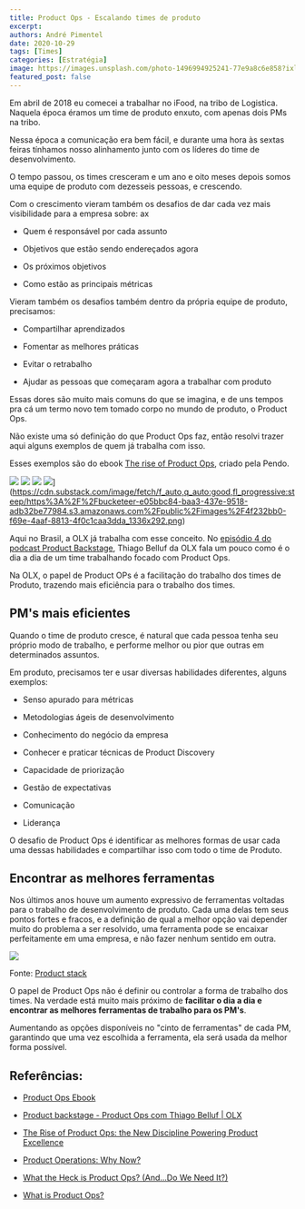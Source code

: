 ```yaml
---
title: Product Ops - Escalando times de produto
excerpt: 
authors: André Pimentel
date: 2020-10-29
tags: [Times]
categories: [Estratégia]
image: https://images.unsplash.com/photo-1496994925241-77e9a8c6e858?ixlib=rb-1.2.1&ixid=eyJhcHBfaWQiOjEyMDd9&auto=format&fit=crop&w=2982&q=80
featured_post: false
---
```


Em abril de 2018 eu comecei a trabalhar no iFood, na tribo de Logistica.
Naquela época éramos um time de produto enxuto, com apenas dois PMs na
tribo.

Nessa época a comunicação era bem fácil, e durante uma hora às sextas
feiras tínhamos nosso alinhamento junto com os líderes do time de
desenvolvimento.

O tempo passou, os times cresceram e um ano e oito meses depois somos
uma equipe de produto com dezesseis pessoas, e crescendo.

Com o crescimento vieram também os desafios de dar cada vez mais
visibilidade para a empresa sobre: ax

-   Quem é responsável por cada assunto

-   Objetivos que estão sendo endereçados agora

-   Os próximos objetivos

-   Como estão as principais métricas


Vieram também os desafios também dentro da própria equipe de produto,
precisamos:

-   Compartilhar aprendizados

-   Fomentar as melhores práticas

-   Evitar o retrabalho

-   Ajudar as pessoas que começaram agora a trabalhar com produto

Essas dores são muito mais comuns do que se imagina, e de uns tempos pra
cá um termo novo tem tomado corpo no mundo de produto, o Product Ops.

Não existe uma só definição do que Product Ops faz, então resolvi trazer
aqui alguns exemplos de quem já trabalha com isso.

Esses exemplos são do ebook [The rise of Product
Ops](https://go.pendo.io/prodops-ebook), criado pela Pendo.

[![](https://bucketeer-e05bbc84-baa3-437e-9518-adb32be77984.s3.amazonaws.com/public/images/8c4e67fb-644f-4b18-9d49-c2f74a8f71ed_690x902.png)](https://cdn.substack.com/image/fetch/f_auto,q_auto:good,fl_progressive:steep/https%3A%2F%2Fbucketeer-e05bbc84-baa3-437e-9518-adb32be77984.s3.amazonaws.com%2Fpublic%2Fimages%2F8c4e67fb-644f-4b18-9d49-c2f74a8f71ed_690x902.png)
[![](https://bucketeer-e05bbc84-baa3-437e-9518-adb32be77984.s3.amazonaws.com/public/images/8184e6eb-593c-4a01-b0d7-bd64b23c0755_628x882.png)](https://cdn.substack.com/image/fetch/f_auto,q_auto:good,fl_progressive:steep/https%3A%2F%2Fbucketeer-e05bbc84-baa3-437e-9518-adb32be77984.s3.amazonaws.com%2Fpublic%2Fimages%2F8184e6eb-593c-4a01-b0d7-bd64b23c0755_628x882.png)
[![](https://bucketeer-e05bbc84-baa3-437e-9518-adb32be77984.s3.amazonaws.com/public/images/cbcdd2aa-af4c-4892-be18-559e57abe886_1400x354.png)](https://cdn.substack.com/image/fetch/f_auto,q_auto:good,fl_progressive:steep/https%3A%2F%2Fbucketeer-e05bbc84-baa3-437e-9518-adb32be77984.s3.amazonaws.com%2Fpublic%2Fimages%2Fcbcdd2aa-af4c-4892-be18-559e57abe886_1400x354.png)
![](https://bucketeer-e05bbc84-baa3-437e-9518-adb32be77984.s3.amazonaws.com/public/images/4f232bb0-f69e-4aaf-8813-4f0c1caa3dda_1336x292.png)](https://cdn.substack.com/image/fetch/f_auto,q_auto:good,fl_progressive:steep/https%3A%2F%2Fbucketeer-e05bbc84-baa3-437e-9518-adb32be77984.s3.amazonaws.com%2Fpublic%2Fimages%2F4f232bb0-f69e-4aaf-8813-4f0c1caa3dda_1336x292.png)

Aqui no Brasil, a OLX já trabalha com esse conceito. No [episódio 4 do
podcast Product
Backstage](http://productbackstage.com.br/episodio-4-product-ops-com-thiago-belluf-olx/),
Thiago Belluf da OLX fala um pouco como é o dia a dia de um time
trabalhando focado com Product Ops.

Na OLX, o papel de Product OPs é a facilitação do trabalho dos times de
Produto, trazendo mais eficiência para o trabalho dos times.

**PM\'s mais eficientes**
-------------------------

Quando o time de produto cresce, é natural que cada pessoa tenha seu
próprio modo de trabalho, e performe melhor ou pior que outras em
determinados assuntos.

Em produto, precisamos ter e usar diversas habilidades diferentes,
alguns exemplos:

-   Senso apurado para métricas

-   Metodologias ágeis de desenvolvimento

-   Conhecimento do negócio da empresa

-   Conhecer e praticar técnicas de Product Discovery

-   Capacidade de priorização

-   Gestão de expectativas

-   Comunicação

-   Liderança

O desafio de Product Ops é identificar as melhores formas de usar cada
uma dessas habilidades e compartilhar isso com todo o time de Produto.

 **Encontrar as melhores ferramentas**
-------------------------------------

Nos últimos anos houve um aumento expressivo de ferramentas voltadas
para o trabalho de desenvolvimento de produto. Cada uma delas tem seus
pontos fortes e fracos, e a definição de qual a melhor opção vai
depender muito do problema a ser resolvido, uma ferramenta pode se
encaixar perfeitamente em uma empresa, e não fazer nenhum sentido em
outra.


[![](https://bucketeer-e05bbc84-baa3-437e-9518-adb32be77984.s3.amazonaws.com/public/images/a510b884-c3c2-4291-bc55-4ae968d8100b_3000x2834.png)](https://cdn.substack.com/image/fetch/f_auto,q_auto:good,fl_progressive:steep/https%3A%2F%2Fbucketeer-e05bbc84-baa3-437e-9518-adb32be77984.s3.amazonaws.com%2Fpublic%2Fimages%2Fa510b884-c3c2-4291-bc55-4ae968d8100b_3000x2834.png)

Fonte: [Product stack](https://productcraft.com/productstack/)

O papel de Product Ops não é definir ou controlar a forma de trabalho
dos times. Na verdade está muito mais próximo de **facilitar o dia a dia
e encontrar as melhores ferramentas de trabalho para os PM\'s**.

Aumentando as opções disponíveis no \"cinto de ferramentas\" de cada PM,
garantindo que uma vez escolhida a ferramenta, ela será usada da melhor
forma possível.

Referências:
------------

-   [Product Ops Ebook](https://go.pendo.io/prodops-ebook)

-   [Product backstage - Product Ops com Thiago Belluf \|
    OLX](http://productbackstage.com.br/episodio-4-product-ops-com-thiago-belluf-olx/)

-   [The Rise of Product Ops: the New Discipline Powering Product
    Excellence](https://www.productplan.com/the-rise-of-product-ops/)

-   [Product Operations: Why
    Now?](https://productcraft.com/perspectives/product-ops-why-now/)

-   [What the Heck is Product Ops? (And...Do We Need
    It?)](https://moduscreate.com/blog/product-ops/)

-   [What is Product
    Ops?](https://www.productplan.com/glossary/product-ops/)